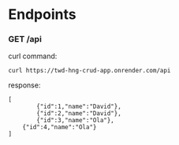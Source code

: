 # Endpoints

### GET /api

curl command:
```
curl https://twd-hng-crud-app.onrender.com/api
```

response:
```
[
    	{"id":1,"name":"David"},
    	{"id":2,"name":"David"},
    	{"id":3,"name":"Ola"},
	{"id":4,"name":"Ola"}
]
```
